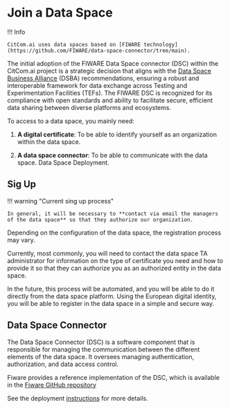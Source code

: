 # Join a Data Space

!!! Info

    CitCom.ai uses data spaces based on [FIWARE technology](https://github.com/FIWARE/data-space-connector/tree/main).

The initial adoption of the FIWARE Data Space connector (DSC) within the CitCom.ai project is a strategic decision that aligns with the [Data Space Business Alliance](https://data-spaces-business-alliance.eu/) (DSBA) recommendations, ensuring a robust and interoperable framework for data exchange across Testing and Experimentation Facilities (TEFs). The FIWARE DSC is recognized for its compliance with open standards and ability to facilitate secure, efficient data sharing between diverse platforms and ecosystems.

To access to a data space, you mainly need: 

1. **A digital certificate**: To be able to identify yourself as an organization within the data space. 

2. **A data space connector**: To be able to communicate with the data space. 
Data Space Deployment. 

## Sig Up

!!! warning "Current sing up process"

    In general, it will be necessary to **contact via email the managers of the data space** so that they authorize our organization.

Depending on the configuration of the data space, the registration process may vary.  

Currently, most commonly, you will need to contact the data space TA administrator for information on the type of certificate you need and how to provide it so that they can authorize you as an authorized entity in the data space. 

In the future, this process will be automated, and you will be able to do it directly from the data space platform. Using the European digital identity, you will be able to register in the data space in a simple and secure way. 

## Data Space Connector

The Data Space Connector (DSC) is a software component that is responsible for managing the communication between the different elements of the data space. It oversees managing authentication, authorization, and data access control.

Fiware provides a reference implementation of the DSC, which is available in the [Fiware GitHub repository](https://github.com/FIWARE/data-space-connector/tree/main)

See the deployment [instructions](deployment.md) for more details.